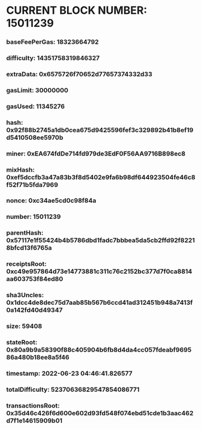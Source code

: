 # CURRENT BLOCK NUMBER: 15011239

### baseFeePerGas: 18323664792
### difficulty: 14351758319846327
### extraData: 0x6575726f70652d77657374332d33
### gasLimit: 30000000
### gasUsed: 11345276
### hash: 0x92f88b2745a1db0cea675d9425596fef3c329892b41b8ef19d5410508ee5970b
### miner: 0xEA674fdDe714fd979de3EdF0F56AA9716B898ec8
### mixHash: 0xef5dccfb3a47a83b3f8d5402e9fa6b98df644923504fe46c8f52f71b5fda7969
### nonce: 0xc34ae5cd0c98f84a
### number: 15011239
### parentHash: 0x57117e1f55424b4b5786dbd1fadc7bbbea5da5cb2ffd92f82218bfcd13f6765a
### receiptsRoot: 0xc49e957864d73e14773881c311c76c2152bc377d7f0ca8814aa603753f84ed80
### sha3Uncles: 0x1dcc4de8dec75d7aab85b567b6ccd41ad312451b948a7413f0a142fd40d49347
### size: 59408
### stateRoot: 0x80a9b9a58390f88c405904b6fb8d4da4cc057fdeabf969586a480b18ee8a5f46
### timestamp: 2022-06-23 04:46:41.826577
### totalDifficulty: 52370636829547854086771
### transactionsRoot: 0x35d46c426f6d600e602d93fd548f074ebd51cde1b3aac462d7f1e14615909b01
